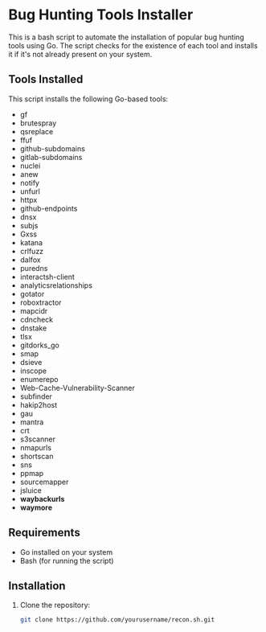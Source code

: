 # Bug Hunting Tools Installer

This is a bash script to automate the installation of popular bug hunting tools using Go. The script checks for the existence of each tool and installs it if it's not already present on your system.

## Tools Installed

This script installs the following Go-based tools:

- gf
- brutespray
- qsreplace
- ffuf
- github-subdomains
- gitlab-subdomains
- nuclei
- anew
- notify
- unfurl
- httpx
- github-endpoints
- dnsx
- subjs
- Gxss
- katana
- crlfuzz
- dalfox
- puredns
- interactsh-client
- analyticsrelationships
- gotator
- roboxtractor
- mapcidr
- cdncheck
- dnstake
- tlsx
- gitdorks_go
- smap
- dsieve
- inscope
- enumerepo
- Web-Cache-Vulnerability-Scanner
- subfinder
- hakip2host
- gau
- mantra
- crt
- s3scanner
- nmapurls
- shortscan
- sns
- ppmap
- sourcemapper
- jsluice
- **waybackurls**
- **waymore**

## Requirements

- Go installed on your system
- Bash (for running the script)

## Installation

1. Clone the repository:

   ```bash
   git clone https://github.com/yourusername/recon.sh.git
   ```